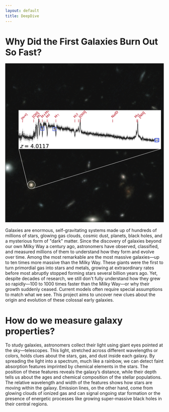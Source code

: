 ```yaml
---
layout: default
title: DeepDive
---
```


# Why Did the First Galaxies Burn Out So Fast?

<div class="science-section">
  <div class="science-row">
    <img src="images/website_sxds_27434.png" alt="Quiescent Galaxies">
    <div>
      <!-- <h2>Early quiescent galaxies</h2> -->
      <p>Galaxies are enormous, self-gravitating systems made up of hundreds of millions of stars, glowing gas clouds, cosmic dust, planets, black holes, and a mysterious form of "dark" matter. Since the discovery of galaxies beyond our own Milky Way a century ago, astronomers have observed, classified, and measured millions of them to understand how they form and evolve over time. Among the most remarkable are the most massive galaxies—up to ten times more massive than the Milky Way. These giants were the first to turn primordial gas into stars and metals, growing at extraordinary rates before most abruptly stopped forming stars several billion years ago. Yet, despite decades of research, we still don't fully understand how they grew so rapidly—100 to 1000 times faster than the Milky Way—or why their growth suddenly ceased. Current models often require special assumptions to match what we see. This project aims to uncover new clues about the origin and evolution of these colossal early galaxies.</p>
    </div>
  </div>
</div>

# How do we measure galaxy properties?

To study galaxies, astronomers collect their light using giant eyes pointed at the sky—telescopes. This light, stretched across different wavelengths or colors, holds clues about the stars, gas, and dust inside each galaxy. By spreading the light into a spectrum, much like a rainbow, we can detect faint absorption features imprinted by chemical elements in the stars. The position of these features reveals the galaxy’s distance, while their depth tells us about the ages and chemical composition of the stellar populations. The relative wavelength and width of the features shows how stars are moving within the galaxy. Emission lines, on the other hand, come from glowing clouds of ionized gas and can signal ongoing star formation or the presence of energetic processes like growing super-massive black holes in their central regions.
